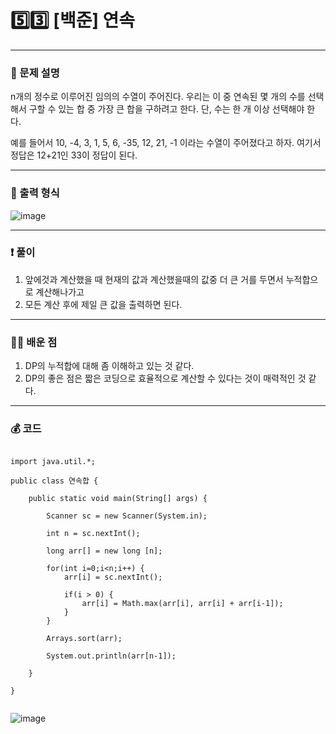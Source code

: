 # 5️⃣3️⃣ [백준] 연속  </span> 

---
### 📃 문제 설명
n개의 정수로 이루어진 임의의 수열이 주어진다. 우리는 이 중 연속된 몇 개의 수를 선택해서 구할 수 있는 합 중 가장 큰 합을 구하려고 한다. 단, 수는 한 개 이상 선택해야 한다.

예를 들어서 10, -4, 3, 1, 5, 6, -35, 12, 21, -1 이라는 수열이 주어졌다고 하자. 여기서 정답은 12+21인 33이 정답이 된다.

---
### 🔑 출력 형식
![image](https://github.com/handaldog/DailyAlgo/assets/96431408/3e86cb29-41eb-4089-831c-c095ed5e1053)


---
### ❗️ 풀이 
1. 앞에것과 계산했을 때 현재의 값과 계산했을때의 값중 더 큰 거를 두면서 누적합으로 계산해나가고
2. 모든 계산 후에 제일 큰 값을 출력하면 된다.


--- 
### 👨‍💻 배운 점
1. DP의 누적합에 대해 좀 이해하고 있는 것 같다.
2. DP의 좋은 점은 짧은 코딩으로 효율적으로 계산할 수 있다는 것이 매력적인 것 같다.

---
### 💰 코드
```

import java.util.*;

public class 연속합 {

	public static void main(String[] args) {
		
		Scanner sc = new Scanner(System.in);
		
		int n = sc.nextInt();
		
		long arr[] = new long [n];
		
		for(int i=0;i<n;i++) {
			arr[i] = sc.nextInt();
			
			if(i > 0) {
				arr[i] = Math.max(arr[i], arr[i] + arr[i-1]);
			}
		}
		
		Arrays.sort(arr);
		
		System.out.println(arr[n-1]);

	}

}


```
![image](https://github.com/handaldog/DailyAlgo/assets/96431408/b93165c2-807a-4b87-8da3-b4d2257f4f20)
